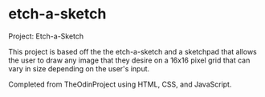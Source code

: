 # etch-a-sketch

Project: Etch-a-Sketch

This project is based off the the etch-a-sketch and a sketchpad that allows the user to draw any image that they desire on a 16x16 pixel grid that can vary in size depending on the user's input.

Completed from TheOdinProject using HTML, CSS, and JavaScript.